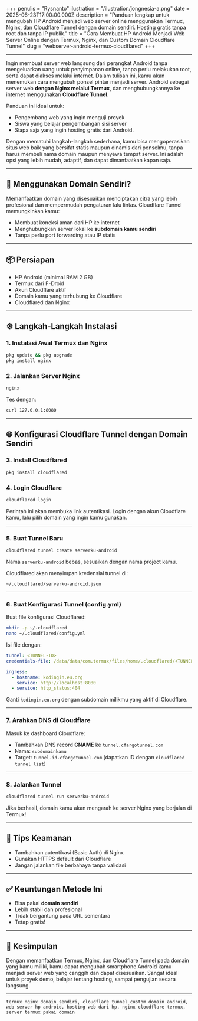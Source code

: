+++
penulis = "Rysnanto"
ilustration = "/ilustration/jongnesia-a.png"
date = 2025-06-23T17:00:00.000Z
description = "Panduan lengkap untuk mengubah HP Android menjadi web server online menggunakan Termux, Nginx, dan Cloudflare Tunnel dengan domain sendiri. Hosting gratis tanpa root dan tanpa IP publik."
title = "Cara Membuat HP Android Menjadi Web Server Online dengan Termux, Nginx, dan Custom Domain Cloudflare Tunnel"
slug = "webserver-android-termux-cloudflared"
+++

***

Ingin membuat server web langsung dari perangkat Android tanpa mengeluarkan uang untuk penyimpanan online, tanpa perlu melakukan root, serta dapat diakses melalui internet. Dalam tulisan ini, kamu akan menemukan cara mengubah ponsel pintar menjadi server. Android sebagai server web **dengan Nginx melalui Termux**, dan menghubungkannya ke internet menggunakan **Cloudflare Tunnel**.

Panduan ini ideal untuk:

* Pengembang web yang ingin menguji proyek
* Siswa yang belajar pengembangan sisi server
* Siapa saja yang ingin hosting gratis dari Android.

Dengan mematuhi langkah-langkah sederhana, kamu bisa mengoperasikan situs web baik yang bersifat statis maupun dinamis dari ponselmu, tanpa harus membeli nama domain maupun menyewa tempat server. Ini adalah opsi yang lebih mudah, adaptif, dan dapat dimanfaatkan kapan saja.

***

## 🎯 Menggunakan Domain Sendiri?

Memanfaatkan domain yang disesuaikan menciptakan citra yang lebih profesional dan mempermudah pengaturan lalu lintas. Cloudflare Tunnel memungkinkan kamu:

* Membuat koneksi aman dari HP ke internet
* Menghubungkan server lokal ke **subdomain kamu sendiri**
* Tanpa perlu port forwarding atau IP statis

***

## 📦 Persiapan

* HP Android (minimal RAM 2 GB)
* Termux dari F-Droid
* Akun Cloudflare aktif
* Domain kamu yang terhubung ke Cloudflare
* Cloudflared dan Nginx

***

## ⚙️ Langkah-Langkah Instalasi

### 1. Instalasi Awal Termux dan Nginx

```bash
pkg update && pkg upgrade
pkg install nginx
```

### 2. Jalankan Server Nginx

```bash
nginx
```

Tes dengan:

```bash
curl 127.0.0.1:8080
```

***

## 🌐 Konfigurasi Cloudflare Tunnel dengan Domain Sendiri

### 3. Install Cloudflared

```bash
pkg install cloudflared
```

### 4. Login Cloudflare

```bash
cloudflared login
```

Perintah ini akan membuka link autentikasi. Login dengan akun Cloudflare kamu, lalu pilih domain yang ingin kamu gunakan.

***

### 5. Buat Tunnel Baru

```bash
cloudflared tunnel create serverku-android
```

Nama `serverku-android` bebas, sesuaikan dengan nama project kamu.

Cloudflared akan menyimpan kredensial tunnel di:

```
~/.cloudflared/serverku-android.json
```

***

### 6. Buat Konfigurasi Tunnel (config.yml)

Buat file konfigurasi Cloudflared:

```bash
mkdir -p ~/.cloudflared
nano ~/.cloudflared/config.yml
```

Isi file dengan:

```yaml
tunnel: <TUNNEL-ID>
credentials-file: /data/data/com.termux/files/home/.cloudflared/<TUNNEL-ID>.json

ingress:
  - hostname: kodingin.eu.org
    service: http://localhost:8080
  - service: http_status:404
```

Ganti `kodingin.eu.org` dengan subdomain milikmu yang aktif di Cloudflare.

***

### 7. Arahkan DNS di Cloudflare

Masuk ke dashboard Cloudflare:

* Tambahkan DNS record **CNAME** ke `tunnel.cfargotunnel.com`
* Nama: `subdomainkamu`
* Target: `tunnel-id.cfargotunnel.com` (dapatkan ID dengan `cloudflared tunnel list`)

***

### 8. Jalankan Tunnel

```bash
cloudflared tunnel run serverku-android
```

Jika berhasil, domain kamu akan mengarah ke server Nginx yang berjalan di Termux!

***

## 🔐 Tips Keamanan

* Tambahkan autentikasi (Basic Auth) di Nginx
* Gunakan HTTPS default dari Cloudflare
* Jangan jalankan file berbahaya tanpa validasi

***

## ✅ Keuntungan Metode Ini

* Bisa pakai **domain sendiri**
* Lebih stabil dan profesional
* Tidak bergantung pada URL sementara
* Tetap gratis!

***

## 🧾 Kesimpulan

Dengan memanfaatkan Termux, Nginx, dan Cloudflare Tunnel pada domain yang kamu miliki, kamu dapat mengubah smartphone Android kamu menjadi server web yang canggih dan dapat disesuaikan. Sangat ideal untuk proyek demo, belajar tentang hosting, sampai pengujian secara langsung.

***

```
termux nginx domain sendiri, cloudflare tunnel custom domain android, web server hp android, hosting web dari hp, nginx cloudflare termux, server termux pakai domain
```
